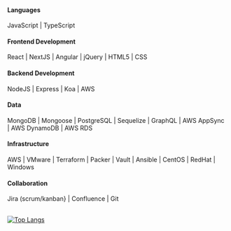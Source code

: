 #### Languages
JavaScript | TypeScript

#### Frontend Development
React | NextJS | Angular | jQuery | HTML5 | CSS

#### Backend Development
NodeJS | Express | Koa | AWS

#### Data
MongoDB | Mongoose | PostgreSQL | Sequelize | GraphQL | AWS AppSync | AWS DynamoDB | AWS RDS

#### Infrastructure
AWS | VMware | Terraform | Packer | Vault | Ansible | CentOS | RedHat | Windows

#### Collaboration
Jira (scrum/kanban} | Confluence | Git


\
[![Top Langs](https://github-readme-stats.vercel.app/api/top-langs/?username=mitcheman&layout=compact)](https://github.com/anuraghazra/github-readme-stats)

<!--
**mitcheman/mitcheman** is a ✨ _special_ ✨ repository because its `README.md` (this file) appears on your GitHub profile.

Here are some ideas to get you started:

- 🔭 I’m currently working on ...
- 🌱 I’m currently learning ...
- 👯 I’m looking to collaborate on ...
- 🤔 I’m looking for help with ...
- 💬 Ask me about ...
- 📫 How to reach me: ...
- 😄 Pronouns: ...
- ⚡ Fun fact: ...
-->
